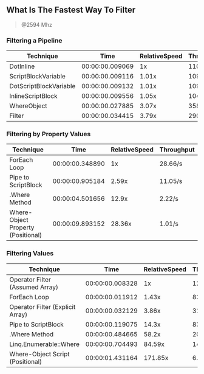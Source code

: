 
What Is The Fastest Way To Filter
---------------------------------
> @2594 Mhz


### Filtering a Pipeline


|Technique             |Time           |RelativeSpeed|Throughput|
|----------------------|---------------|-------------|----------|
|DotInline             |00:00:00.009069|1x           |11025.48/s|
|ScriptBlockVariable   |00:00:00.009116|1.01x        |10969/s   |
|DotScriptBlockVariable|00:00:00.009132|1.01x        |10949.66/s|
|InlineScriptBlock     |00:00:00.009556|1.05x        |10463.64/s|
|WhereObject           |00:00:00.027885|3.07x        |3586.11/s |
|Filter                |00:00:00.034415|3.79x        |2905.68/s |


### Filtering by Property Values


|Technique                         |Time           |RelativeSpeed|Throughput|
|----------------------------------|---------------|-------------|----------|
|ForEach Loop                      |00:00:00.348890|1x           |28.66/s   |
|Pipe to ScriptBlock               |00:00:00.905184|2.59x        |11.05/s   |
|.Where Method                     |00:00:04.501656|12.9x        |2.22/s    |
|Where-Object Property (Positional)|00:00:09.893152|28.36x       |1.01/s    |


### Filtering Values


|Technique                       |Time           |RelativeSpeed|Throughput|
|--------------------------------|---------------|-------------|----------|
|Operator Filter (Assumed Array) |00:00:00.008328|1x           |1200.74/s |
|ForEach Loop                    |00:00:00.011912|1.43x        |839.43/s  |
|Operator Filter (Explicit Array)|00:00:00.032129|3.86x        |311.24/s  |
|Pipe to ScriptBlock             |00:00:00.119075|14.3x        |83.98/s   |
|.Where Method                   |00:00:00.484665|58.2x        |20.63/s   |
|Linq.Enumerable::Where          |00:00:00.704493|84.59x       |14.19/s   |
|Where-Object Script (Positional)|00:00:01.431164|171.85x      |6.99/s    |




